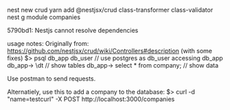 nest new crud
yarn add @nestjsx/crud class-transformer class-validator
nest g module companies

5790bd1: Nestjs cannot resolve dependencies

usage notes:
Originally from: https://github.com/nestjsx/crud/wiki/Controllers#description (with some fixes)
$> psql db_app db_user // use postgres as db_user accessing db_app
db_app-> \dt // show tables
db_app-> select * from company; // show data

Use postman to send requests.

Alternatiely, use this to add a company to the database:
$> curl -d "name=testcurl" -X POST http://localhost:3000/companies
